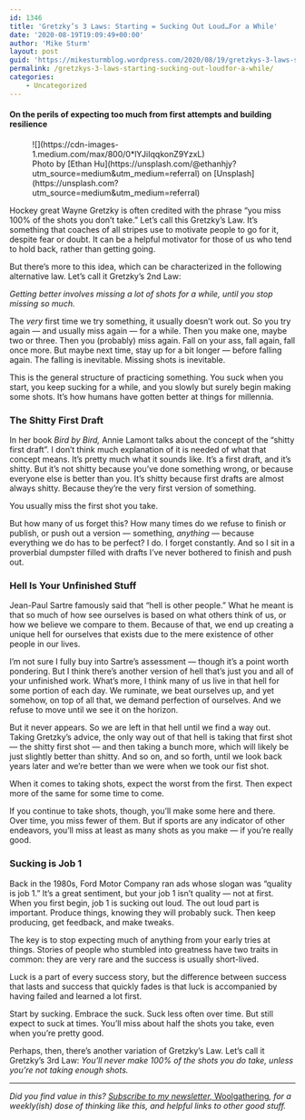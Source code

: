 ```yaml
---
id: 1346
title: 'Gretzky’s 3 Laws: Starting = Sucking Out Loud…For a While'
date: '2020-08-19T19:09:49+00:00'
author: 'Mike Sturm'
layout: post
guid: 'https://mikesturmblog.wordpress.com/2020/08/19/gretzkys-3-laws-starting-sucking-out-loudfor-a-while/'
permalink: /gretzkys-3-laws-starting-sucking-out-loudfor-a-while/
categories:
    - Uncategorized
---
```


#### On the perils of expecting too much from first attempts and building resilience

<figure class="wp-caption">![](https://cdn-images-1.medium.com/max/800/0*lYJiIqqkonZ9YzxL)<figcaption class="wp-caption-text">Photo by [Ethan Hu](https://unsplash.com/@ethanhjy?utm_source=medium&utm_medium=referral) on [Unsplash](https://unsplash.com?utm_source=medium&utm_medium=referral)</figcaption></figure>Hockey great Wayne Gretzky is often credited with the phrase “you miss 100% of the shots you don’t take.” Let’s call this Gretzky’s Law. It’s something that coaches of all stripes use to motivate people to go for it, despite fear or doubt. It can be a helpful motivator for those of us who tend to hold back, rather than getting going.

But there’s more to this idea, which can be characterized in the following alternative law. Let’s call it Gretzky’s 2nd Law:

*Getting better involves missing a lot of shots for a while, until you stop missing so much.*

The *very* first time we try something, it usually doesn’t work out. So you try again — and usually miss again — for a while. Then you make one, maybe two or three. Then you (probably) miss again. Fall on your ass, fall again, fall once more. But maybe next time, stay up for a bit longer — before falling again. The falling is inevitable. Missing shots is inevitable.

This is the general structure of practicing something. You suck when you start, you keep sucking for a while, and you slowly but surely begin making some shots. It’s how humans have gotten better at things for millennia.

### The Shitty First Draft

In her book *Bird by Bird,* Annie Lamont talks about the concept of the “shitty first draft”. I don’t think much explanation of it is needed of what that concept means. It’s pretty much what it sounds like. It’s a first draft, and it’s shitty. But it’s not shitty because you’ve done something wrong, or because everyone else is better than you. It’s shitty because first drafts are almost always shitty. Because they’re the very first version of something.

You usually miss the first shot you take.

But how many of us forget this? How many times do we refuse to finish or publish, or push out a version — something, *anything* — because everything we do has to be perfect? I do. I forget constantly. And so I sit in a proverbial dumpster filled with drafts I’ve never bothered to finish and push out.

### Hell Is Your Unfinished Stuff

Jean-Paul Sartre famously said that “hell is other people.” What he meant is that so much of how see ourselves is based on what others think of us, or how we believe we compare to them. Because of that, we end up creating a unique hell for ourselves that exists due to the mere existence of other people in our lives.

I’m not sure I fully buy into Sartre’s assessment — though it’s a point worth pondering. But I think there’s another version of hell that’s just you and all of your unfinished work. What’s more, I think many of us live in that hell for some portion of each day. We ruminate, we beat ourselves up, and yet somehow, on top of all that, we demand perfection of ourselves. And we refuse to move until we see it on the horizon.

But it never appears. So we are left in that hell until we find a way out. Taking Gretzky’s advice, the only way out of that hell is taking that first shot — the shitty first shot — and then taking a bunch more, which will likely be just slightly better than shitty. And so on, and so forth, until we look back years later and we’re better than we were when we took our fist shot.

When it comes to taking shots, expect the worst from the first. Then expect more of the same for some time to come.

If you continue to take shots, though, you’ll make some here and there. Over time, you miss fewer of them. But if sports are any indicator of other endeavors, you’ll miss at least as many shots as you make — if you’re really good.

### Sucking is Job 1

Back in the 1980s, Ford Motor Company ran ads whose slogan was “quality is job 1.” It’s a great sentiment, but your job 1 isn’t quality — not at first. When you first begin, job 1 is sucking out loud. The out loud part is important. Produce things, knowing they will probably suck. Then keep producing, get feedback, and make tweaks.

The key is to stop expecting much of anything from your early tries at things. Stories of people who stumbled into greatness have two traits in common: they are very rare and the success is usually short-lived.

Luck is a part of every success story, but the difference between success that lasts and success that quickly fades is that luck is accompanied by having failed and learned a lot first.

Start by sucking. Embrace the suck. Suck less often over time. But still expect to suck at times. You’ll miss about half the shots you take, even when you’re pretty good.

Perhaps, then, there’s another variation of Gretzky’s Law. Let’s call it Gretzky’s 3rd Law: *You’ll never make 100% of the shots you do take, unless you’re not taking enough shots.*

---

*Did you find value in this?* [*Subscribe to my newsletter,* Woolgathering](https://mikesturm.net/woolgathering/)*, for a weekly(ish) dose of thinking like this, and helpful links to other good stuff.*